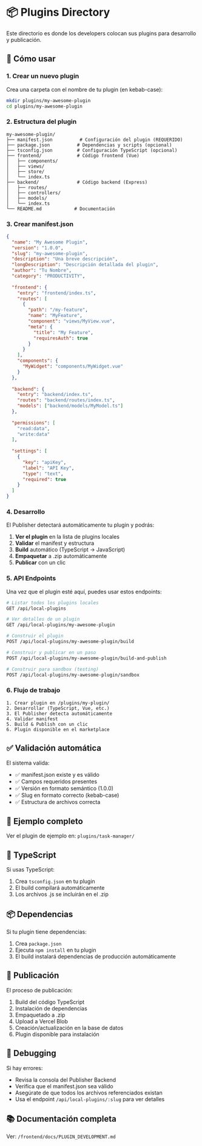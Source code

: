 # 📦 Plugins Directory

Este directorio es donde los developers colocan sus plugins para desarrollo y publicación.

## 🚀 Cómo usar

### 1. Crear un nuevo plugin

Crea una carpeta con el nombre de tu plugin (en kebab-case):

```bash
mkdir plugins/my-awesome-plugin
cd plugins/my-awesome-plugin
```

### 2. Estructura del plugin

```
my-awesome-plugin/
├── manifest.json          # Configuración del plugin (REQUERIDO)
├── package.json          # Dependencias y scripts (opcional)
├── tsconfig.json         # Configuración TypeScript (opcional)
├── frontend/             # Código frontend (Vue)
│   ├── components/
│   ├── views/
│   ├── store/
│   └── index.ts
├── backend/              # Código backend (Express)
│   ├── routes/
│   ├── controllers/
│   ├── models/
│   └── index.ts
└── README.md            # Documentación
```

### 3. Crear manifest.json

```json
{
  "name": "My Awesome Plugin",
  "version": "1.0.0",
  "slug": "my-awesome-plugin",
  "description": "Una breve descripción",
  "longDescription": "Descripción detallada del plugin",
  "author": "Tu Nombre",
  "category": "PRODUCTIVITY",
  
  "frontend": {
    "entry": "frontend/index.ts",
    "routes": [
      {
        "path": "/my-feature",
        "name": "MyFeature",
        "component": "views/MyView.vue",
        "meta": {
          "title": "My Feature",
          "requiresAuth": true
        }
      }
    ],
    "components": {
      "MyWidget": "components/MyWidget.vue"
    }
  },
  
  "backend": {
    "entry": "backend/index.ts",
    "routes": "backend/routes/index.ts",
    "models": ["backend/models/MyModel.ts"]
  },
  
  "permissions": [
    "read:data",
    "write:data"
  ],
  
  "settings": [
    {
      "key": "apiKey",
      "label": "API Key",
      "type": "text",
      "required": true
    }
  ]
}
```

### 4. Desarrollo

El Publisher detectará automáticamente tu plugin y podrás:

1. **Ver el plugin** en la lista de plugins locales
2. **Validar** el manifest y estructura
3. **Build** automático (TypeScript → JavaScript)
4. **Empaquetar** a .zip automáticamente
5. **Publicar** con un clic

### 5. API Endpoints

Una vez que el plugin esté aquí, puedes usar estos endpoints:

```bash
# Listar todos los plugins locales
GET /api/local-plugins

# Ver detalles de un plugin
GET /api/local-plugins/my-awesome-plugin

# Construir el plugin
POST /api/local-plugins/my-awesome-plugin/build

# Construir y publicar en un paso
POST /api/local-plugins/my-awesome-plugin/build-and-publish

# Construir para sandbox (testing)
POST /api/local-plugins/my-awesome-plugin/sandbox
```

### 6. Flujo de trabajo

```
1. Crear plugin en /plugins/my-plugin/
2. Desarrollar (TypeScript, Vue, etc.)
3. El Publisher detecta automáticamente
4. Validar manifest
5. Build & Publish con un clic
6. Plugin disponible en el marketplace
```

## ✅ Validación automática

El sistema valida:

- ✅ manifest.json existe y es válido
- ✅ Campos requeridos presentes
- ✅ Versión en formato semántico (1.0.0)
- ✅ Slug en formato correcto (kebab-case)
- ✅ Estructura de archivos correcta

## 📝 Ejemplo completo

Ver el plugin de ejemplo en: `plugins/task-manager/`

## 🔧 TypeScript

Si usas TypeScript:

1. Crea `tsconfig.json` en tu plugin
2. El build compilará automáticamente
3. Los archivos .js se incluirán en el .zip

## 📦 Dependencias

Si tu plugin tiene dependencias:

1. Crea `package.json`
2. Ejecuta `npm install` en tu plugin
3. El build instalará dependencias de producción automáticamente

## 🚀 Publicación

El proceso de publicación:

1. Build del código TypeScript
2. Instalación de dependencias
3. Empaquetado a .zip
4. Upload a Vercel Blob
5. Creación/actualización en la base de datos
6. Plugin disponible para instalación

## 🐛 Debugging

Si hay errores:

- Revisa la consola del Publisher Backend
- Verifica que el manifest.json sea válido
- Asegúrate de que todos los archivos referenciados existan
- Usa el endpoint `/api/local-plugins/:slug` para ver detalles

## 📚 Documentación completa

Ver: `/frontend/docs/PLUGIN_DEVELOPMENT.md`


